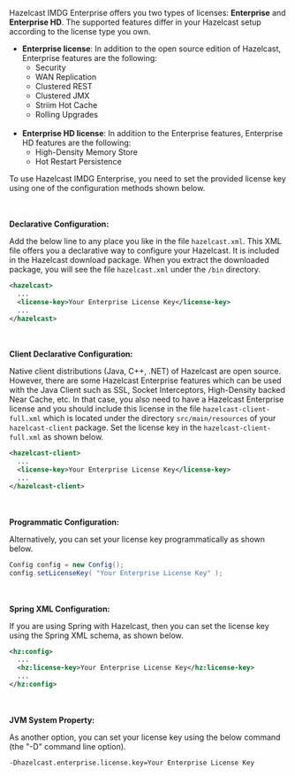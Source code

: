 
Hazelcast IMDG Enterprise offers you two types of licenses: **Enterprise** and **Enterprise HD**. The supported features differ in your Hazelcast setup according to the license type you own.

* **Enterprise license**: In addition to the open source edition of Hazelcast, Enterprise features are the following:
	* Security
	* WAN Replication
	* Clustered REST
	* Clustered JMX 
	* Striim Hot Cache
	* Rolling Upgrades
<br></br>
* **Enterprise HD license**: In addition to the Enterprise features, Enterprise HD features are the following:
	* High-Density Memory Store
	* Hot Restart Persistence 


To use Hazelcast IMDG Enterprise, you need to set the provided license key using one of the configuration methods shown below. 

<br></br>
**Declarative Configuration:**

Add the below line to any place you like in the file `hazelcast.xml`. This XML file offers you a declarative way to configure your Hazelcast. It is included in the Hazelcast download package. When you extract the downloaded package, you will see the file `hazelcast.xml` under the `/bin` directory.

```xml
<hazelcast>
  ...
  <license-key>Your Enterprise License Key</license-key>
  ...
</hazelcast>
```

<br></br>
**Client Declarative Configuration:**

Native client distributions (Java, C++, .NET) of Hazelcast are open source. However, there are some Hazelcast Enterprise features which can be used with the Java Client such as SSL, Socket Interceptors, High-Density backed Near Cache, etc. In that case, you also need to have a Hazelcast Enterprise license and you should include this license in the file `hazelcast-client-full.xml` which is located under the directory `src/main/resources` of your `hazelcast-client` package. Set the license key in the `hazelcast-client-full.xml` as shown below.

```xml
<hazelcast-client>
  ...
  <license-key>Your Enterprise License Key</license-key>
  ...
</hazelcast-client>
```

<br></br>
**Programmatic Configuration:**

Alternatively, you can set your license key programmatically as shown below.

```java
Config config = new Config();
config.setLicenseKey( "Your Enterprise License Key" );
```


<br></br>
**Spring XML Configuration:**

If you are using Spring with Hazelcast, then you can set the license key using the Spring XML schema, as shown below.

```xml
<hz:config>
  ...
  <hz:license-key>Your Enterprise License Key</hz:license-key>
  ...
</hz:config>
```


<br></br>
**JVM System Property:**

As another option, you can set your license key using the below command (the "-D" command line option).

```plain
-Dhazelcast.enterprise.license.key=Your Enterprise License Key
```

<br> </br>


